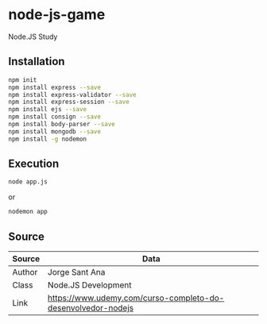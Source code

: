 # node-js-game

Node.JS Study

## Installation
```bash
npm init
npm install express --save
npm install express-validator --save
npm install express-session --save
npm install ejs --save
npm install consign --save
npm install body-parser --save
npm install mongodb --save
npm install -g nodemon
```

## Execution
```bash
node app.js
```

or

```bash
nodemon app
```

## Source

Source  | Data
------------- | -------------
Author  | Jorge Sant Ana
Class  | Node.JS Development
Link  | <https://www.udemy.com/curso-completo-do-desenvolvedor-nodejs>